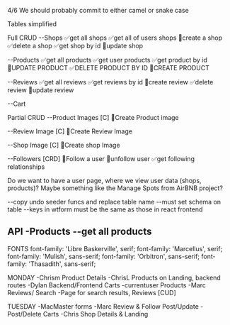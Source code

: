 4/6
We should probably commit to either camel or snake case

Tables simplified

Full CRUD
--Shops
✅get all shops
✅get all of users shops
🔲create a shop
✅delete a shop
✅get shop by id
🔲update shop


--Products
✅get all products
✅get user products
✅get product by id
🔲UPDATE PRODUCT
✅DELETE PRODUCT BY ID
🔲CREATE PRODUCT

--Reviews
✅get all reviews
✅get reviews by id
🔲create review
✅delete review
🔲update review

--Cart

Partial CRUD
--Product Images [C]
🔲Create Product image

--Review Image [C]
🔲Create Review Image

--Shop Image [C]
🔲Create shop Image

--Followers [CRD]
🔲Follow a user
🔲unfollow user
✅get following relationships


Do we want to have a user page, where we view user data (shops, products)? Maybe something like the Manage Spots from AirBNB project?

--copy undo seeder funcs and replace table name
--must set schema on table
--keys in wtform must be the same as those in react frontend

API
-Products
--get all products
--

FONTS
font-family: 'Libre Baskerville', serif;
font-family: 'Marcellus', serif;
font-family: 'Mulish', sans-serif;
font-family: 'Orbitron', sans-serif;
font-family: 'Thasadith', sans-serif;

MONDAY
-Chrism Product Details
-ChrisL Products on Landing, backend routes
-Dylan Backend/Frontend Carts -currentuser Products
-Marc Reviews/ Search -Page for search results, Reviews [CUD]

TUESDAY
-MacMaster forms
-Marc Review & Follow Post/Update
-Post/Delete Carts
-Chris Shop Details & Landing
